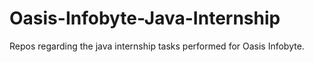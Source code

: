 # Oasis-Infobyte-Java-Internship
Repos regarding the java internship tasks performed for Oasis Infobyte.
